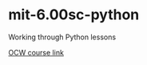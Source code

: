 # mit-6.00sc-python
Working through Python lessons

[OCW course link](http://ocw.mit.edu/courses/electrical-engineering-and-computer-science/6-00sc-introduction-to-computer-science-and-programming-spring-2011/)
